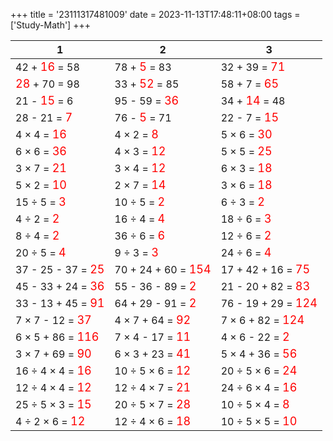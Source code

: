 +++ 
title = '23111317481009' 
date = 2023-11-13T17:48:11+08:00 
tags = ['Study-Math'] 
+++ 

1 | 2 | 3 
-- | -- | -- 
42 + <font color=red size=4>16</font> = 58 | 78 + <font color=red size=4> 5</font> = 83 | 32 + 39 = <font color=red size=4>71</font> 
<font color=red size=4>28</font> + 70 = 98 | 33 + <font color=red size=4>52</font> = 85 | 58 +  7 = <font color=red size=4>65</font> 
21 - <font color=red size=4>15</font> =  6 | 95 - 59 = <font color=red size=4>36</font> | 34 + <font color=red size=4>14</font> = 48 
28 - 21 = <font color=red size=4> 7</font> | 76 - <font color=red size=4> 5</font> = 71 | 22 -  7 = <font color=red size=4>15</font> 
 4 ×  4 = <font color=red size=4>16</font> |  4 ×  2 = <font color=red size=4> 8</font> |  5 ×  6 = <font color=red size=4>30</font> 
 6 ×  6 = <font color=red size=4>36</font> |  4 ×  3 = <font color=red size=4>12</font> |  5 ×  5 = <font color=red size=4>25</font> 
 3 ×  7 = <font color=red size=4>21</font> |  3 ×  4 = <font color=red size=4>12</font> |  6 ×  3 = <font color=red size=4>18</font> 
 5 ×  2 = <font color=red size=4>10</font> |  2 ×  7 = <font color=red size=4>14</font> |  3 ×  6 = <font color=red size=4>18</font> 
15 ÷  5 = <font color=red size=4> 3</font> | 10 ÷  5 = <font color=red size=4> 2</font> |  6 ÷  3 = <font color=red size=4> 2</font> 
 4 ÷  2 = <font color=red size=4> 2</font> | 16 ÷  4 = <font color=red size=4> 4</font> | 18 ÷  6 = <font color=red size=4> 3</font> 
 8 ÷  4 = <font color=red size=4> 2</font> | 36 ÷  6 = <font color=red size=4> 6</font> | 12 ÷  6 = <font color=red size=4> 2</font> 
20 ÷  5 = <font color=red size=4> 4</font> |  9 ÷  3 = <font color=red size=4> 3</font> | 24 ÷  6 = <font color=red size=4> 4</font> 
37 - 25 - 37 = <font color=red size=4>25</font> | 70 + 24 + 60 = <font color=red size=4>154</font> | 17 + 42 + 16 = <font color=red size=4>75</font> 
45 - 33 + 24 = <font color=red size=4>36</font> | 55 - 36 - 89 = <font color=red size=4> 2</font> | 21 - 20 + 82 = <font color=red size=4>83</font> 
33 - 13 + 45 = <font color=red size=4>91</font> | 64 + 29 - 91 = <font color=red size=4> 2</font> | 76 - 19 + 29 = <font color=red size=4>124</font> 
 7 ×  7 - 12 = <font color=red size=4>37</font> |  4 ×  7 + 64 = <font color=red size=4>92</font> |  7 ×  6 + 82 = <font color=red size=4>124</font> 
 6 ×  5 + 86 = <font color=red size=4>116</font> |  7 ×  4 - 17 = <font color=red size=4>11</font> |  4 ×  6 - 22 = <font color=red size=4> 2</font> 
 3 ×  7 + 69 = <font color=red size=4>90</font> |  6 ×  3 + 23 = <font color=red size=4>41</font> |  5 ×  4 + 36 = <font color=red size=4>56</font> 
16 ÷  4 ×  4 = <font color=red size=4>16</font> | 10 ÷  5 ×  6 = <font color=red size=4>12</font> | 20 ÷  5 ×  6 = <font color=red size=4>24</font> 
12 ÷  4 ×  4 = <font color=red size=4>12</font> | 12 ÷  4 ×  7 = <font color=red size=4>21</font> | 24 ÷  6 ×  4 = <font color=red size=4>16</font> 
25 ÷  5 ×  3 = <font color=red size=4>15</font> | 20 ÷  5 ×  7 = <font color=red size=4>28</font> | 10 ÷  5 ×  4 = <font color=red size=4> 8</font> 
 4 ÷  2 ×  6 = <font color=red size=4>12</font> | 12 ÷  4 ×  6 = <font color=red size=4>18</font> | 10 ÷  5 ×  5 = <font color=red size=4>10</font> 

